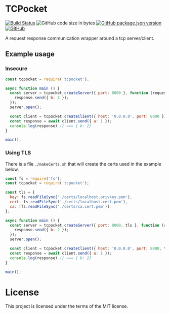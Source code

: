 # TCPocket
[![Build Status](https://travis-ci.org/markwylde/tcpocket.svg?branch=master)](https://travis-ci.org/markwylde/tcpocket)
![GitHub code size in bytes](https://img.shields.io/github/languages/code-size/markwylde/tcpocket)
[![GitHub package.json version](https://img.shields.io/github/package-json/v/markwylde/tcpocket)](https://github.com/markwylde/tcpocket/blob/master/package.json)
[![GitHub](https://img.shields.io/github/license/markwylde/tcpocket)](https://github.com/markwylde/tcpocket/blob/master/LICENSE)

A request response communication wrapper around a tcp server/client.

## Example usage
### Insecure
```javascript
const tcpocket = require('tcpocket');

async function main () {
  const server = tcpocket.createServer({ port: 8000 }, function (request, response) {
    response.send({ b: 2 });
  });
  server.open();

  const client = tcpocket.createClient({ host: '0.0.0.0', port: 8000 });
  const response = await client.send({ a: 1 });
  console.log(response) // === { b: 2}
}

main();
```

### Using TLS
There is a file `./makeCerts.sh` that will create the certs used in the example below.

```javascript
const fs = require('fs');
const tcpocket = require('tcpocket');

const tls = {
  key: fs.readFileSync('./certs/localhost.privkey.pem'),
  cert: fs.readFileSync('./certs/localhost.cert.pem'),
  ca: [fs.readFileSync('./certs/ca.cert.pem')]
};

async function main () {
  const server = tcpocket.createServer({ port: 8000, tls }, function (request, response) {
    response.send({ b: 2 });
  });
  server.open();

  const client = tcpocket.createClient({ host: '0.0.0.0', port: 8000, tls });
  const response = await client.send({ a: 1 });
  console.log(response) // === { b: 2}
}

main();
```

# License
This project is licensed under the terms of the MIT license.
